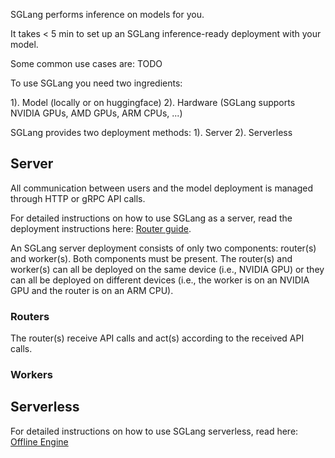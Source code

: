 SGLang performs inference on models for you.

It takes < 5 min to set up an SGLang inference-ready deployment with your model.

Some common use cases are: TODO

To use SGLang you need two ingredients:

1). Model (locally or on huggingface)
2). Hardware (SGLang supports NVIDIA GPUs, AMD GPUs, ARM CPUs, ...)

SGLang provides two deployment methods:
1). Server
2). Serverless

## Server

All communication between users and the model deployment is managed through HTTP or gRPC API calls.

For detailed instructions on how to use SGLang as a server, read the deployment instructions here: [Router guide](../advanced_features/router.md).

An SGLang server deployment consists of only two components: router(s) and worker(s). Both components must be present. The router(s) and worker(s) can all be deployed on the same device (i.e., NVIDIA GPU) or they can all be deployed on different devices (i.e., the worker is on an NVIDIA GPU and the router is on an ARM CPU).

### Routers

The router(s) receive API calls and act(s) according to the received API calls.

### Workers


## Serverless

For detailed instructions on how to use SGLang serverless, read here: [Offline Engine](../basic_usage/offline_engine_api.ipynb)
